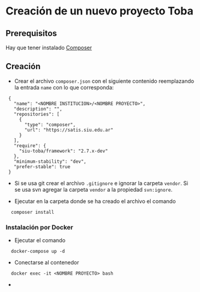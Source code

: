 # Creación de un nuevo proyecto Toba

## Prerequisitos
Hay que tener instalado [Composer](https://getcomposer.org/)

## Creación
 * Crear el archivo ```composer.json``` con el siguiente contenido reemplazando la entrada ```name``` con lo que corresponda:
 ```
  {
    "name": "<NOMBRE INSTITUCION>/<NOMBRE PROYECTO>",
    "description": "",
    "repositories": [
      {
        "type": "composer",
        "url": "https://satis.siu.edu.ar"
      }
    ],
    "require": {
      "siu-toba/framework": "2.7.x-dev"
    },
    "minimum-stability": "dev",
    "prefer-stable": true
  }
```
 * Si se usa git crear el archivo ```.gitignore``` e ignorar la carpeta ```vendor```.
   Si se usa svn agregar la carpeta ```vendor``` a la propiedad ```svn:ignore```.

 * Ejecutar en la carpeta donde se ha creado el archivo el comando
```
  composer install
```

### Instalación por Docker
 * Ejecutar el comando
```
  docker-compose up -d
```
 * Conectarse al contenedor
```
  docker exec -it <NOMBRE PROYECTO> bash
```
 * 